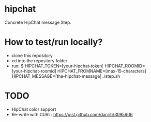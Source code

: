 hipchat
=======

Concrete HipChat message Step.


# How to test/run locally?

- clone this repository
- cd into the repository folder
- run: $ HIPCHAT_TOKEN=[your-hipchat-token] HIPCHAT_ROOMID=[your-hipchat-roomid] HIPCHAT_FROMNAME=[max-15-characters] HIPCHAT_MESSAGE=[the-hipchat-message] ./step.sh


# TODO

- HipChat color support
- Re-write with CURL: https://gist.github.com/danriti/3095606